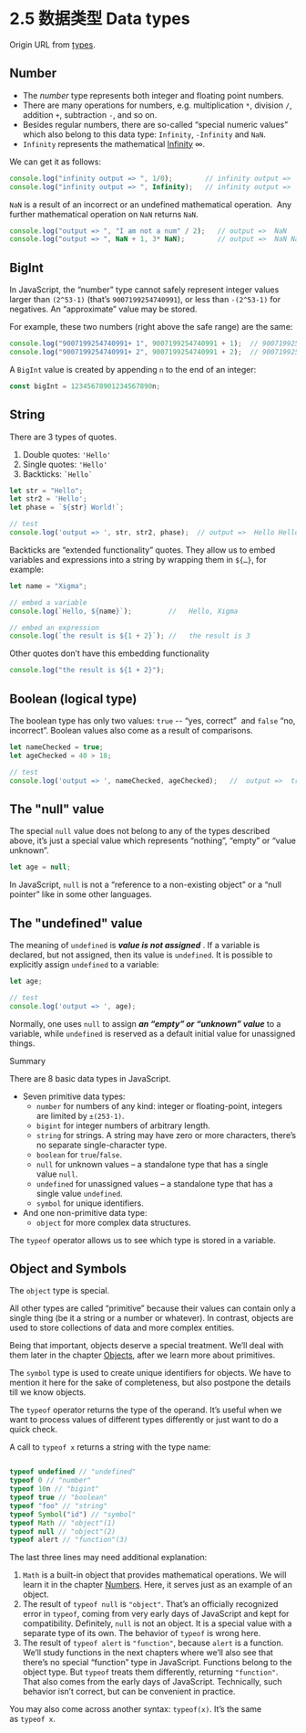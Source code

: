 # 2.5 数据类型 Data types

Origin URL from [types](https://javascript.info/types).
## Number

- The _number_ type represents both integer and floating point numbers.
- There are many operations for numbers, e.g. multiplication `*`, division `/`, addition `+`, subtraction `-`, and so on.
- Besides regular numbers, there are so-called “special numeric values” which also belong to this data type: `Infinity`, `-Infinity` and `NaN`.
- `Infinity` represents the mathematical [Infinity](https://en.wikipedia.org/wiki/Infinity) ∞.


We can get it as follows:

```js
console.log("infinity output => ", 1/0);        // infinity output =>  Infinity
console.log("infinity output => ", Infinity);   // infinity output =>  Infinity
```

`NaN` is a result of an incorrect or an undefined mathematical operation.  Any further mathematical operation on `NaN` returns `NaN`.

```js
console.log("output => ", "I am not a num" / 2);   // output =>  NaN
console.log("output => ", NaN + 1, 3* NaN);        // output =>  NaN NaN
```

## BigInt

In JavaScript, the “number” type cannot safely represent integer values larger than `(2^53-1)` (that’s `9007199254740991`), or less than `-(2^53-1)` for negatives. An “approximate” value may be stored.

For example, these two numbers (right above the safe range) are the same:

```js
console.log("9007199254740991+ 1", 9007199254740991 + 1);  // 9007199254740992 
console.log("9007199254740991+ 2", 9007199254740991 + 2);  // 9007199254740992
```

A `BigInt` value is created by appending `n` to the end of an integer:

```js
const bigInt = 12345678901234567890n;
```

## String
There are 3 types of quotes.
1. Double quotes: `'Hello'`
2. Single quotes: `'Hello'`
3. Backticks: `` `Hello` ``

```js
let str = "Hello";
let str2 = 'Hello';
let phase = `${str} World!`;

// test
console.log('output => ', str, str2, phase);  // output =>  Hello Hello Hello World!
```

Backticks are “extended functionality” quotes. They allow us to embed variables and expressions into a string by wrapping them in `${…}`, for example:

```js
let name = "Xigma";

// embed a variable
console.log(`Hello, ${name}`);         //   Hello, Xigma

// embed an expression
console.log(`the result is ${1 + 2}`); //   the result is 3
```


Other quotes don’t have this embedding functionality

```js
console.log("the result is ${1 + 2}");
```

## Boolean (logical type)

The boolean type has only two values: `true` -- “yes, correct”  and `false` “no, incorrect”.
Boolean values also come as a result of comparisons.

```js
let nameChecked = true;
let ageChecked = 40 > 18;

// test
console.log('output => ', nameChecked, ageChecked);   //  output =>  true true
```


## The "null" value

The special `null` value does not belong to any of the types described above, it’s just a special value which represents “nothing”, “empty” or “value unknown”.

```js
let age = null;
```

In JavaScript, `null` is not a “reference to a non-existing object” or a “null pointer” like in some other languages.


## The "undefined" value

The meaning of  `undefined` is ***value is not assigned*** .
If a variable is declared, but not assigned, then its value is `undefined`. It is possible to explicitly assign `undefined` to a variable:

```js
let age;

// test
console.log('output => ', age);
```

Normally, one uses `null` to assign ***an “empty” or “unknown” value*** to a variable, while `undefined` is reserved as a default initial value for unassigned things.


Summary

There are 8 basic data types in JavaScript.

- Seven primitive data types:
    - `number` for numbers of any kind: integer or floating-point, integers are limited by `±(253-1)`.
    - `bigint` for integer numbers of arbitrary length.
    - `string` for strings. A string may have zero or more characters, there’s no separate single-character type.
    - `boolean` for `true`/`false`.
    - `null` for unknown values – a standalone type that has a single value `null`.
    - `undefined` for unassigned values – a standalone type that has a single value `undefined`.
    - `symbol` for unique identifiers.
- And one non-primitive data type:
    - `object` for more complex data structures.

The `typeof` operator allows us to see which type is stored in a variable.


## Object and Symbols

The `object` type is special.

All other types are called “primitive” because their values can contain only a single thing (be it a string or a number or whatever). In contrast, objects are used to store collections of data and more complex entities.

Being that important, objects deserve a special treatment. We’ll deal with them later in the chapter [Objects](https://javascript.info/object), after we learn more about primitives.

The `symbol` type is used to create unique identifiers for objects. We have to mention it here for the sake of completeness, but also postpone the details till we know objects.



The `typeof` operator returns the type of the operand. It’s useful when we want to process values of different types differently or just want to do a quick check.

A call to `typeof x` returns a string with the type name:

```js

typeof undefined // "undefined"
typeof 0 // "number"
typeof 10n // "bigint"
typeof true // "boolean"
typeof "foo" // "string"
typeof Symbol("id") // "symbol"
typeof Math // "object"(1)
typeof null // "object"(2)
typeof alert // "function"(3)
```


The last three lines may need additional explanation:

1. `Math` is a built-in object that provides mathematical operations. We will learn it in the chapter [Numbers](https://javascript.info/number). Here, it serves just as an example of an object.
2. The result of `typeof null` is `"object"`. That’s an officially recognized error in `typeof`, coming from very early days of JavaScript and kept for compatibility. Definitely, `null` is not an object. It is a special value with a separate type of its own. The behavior of `typeof` is wrong here.
3. The result of `typeof alert` is `"function"`, because `alert` is a function. We’ll study functions in the next chapters where we’ll also see that there’s no special “function” type in JavaScript. Functions belong to the object type. But `typeof` treats them differently, returning `"function"`. That also comes from the early days of JavaScript. Technically, such behavior isn’t correct, but can be convenient in practice.

You may also come across another syntax: `typeof(x)`. It’s the same as `typeof x`.